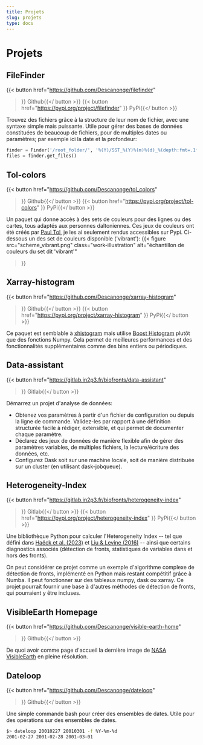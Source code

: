 ```yaml
---
title: Projets
slug: projets
type: docs
---
```


# Projets

## FileFinder

{{< button href="https://github.com/Descanonge/filefinder"
>}}<i class="fa fa-github"></i> Github{{</ button >}}
{{< button href="https://pypi.org/project/filefinder"
>}}<i class="fa-brands fa-python"></i> PyPi{{</ button >}}

Trouvez des fichiers grâce à la structure de leur nom de fichier, avec une syntaxe simple mais puissante.
Utile pour gérer des bases de données constituées de beaucoup de fichiers, pour de multiples dates ou paramètres; par exemple ici la date et la profondeur:
```python
finder = Finder('/root_folder/', '%(Y)/SST_%(Y)%(m)%(d)_%(depth:fmt=.1f).nc')
files = finder.get_files()
```

## Tol-colors

{{< button href="https://github.com/Descanonge/tol_colors"
>}}<i class="fa fa-github"></i> Github{{</ button >}}
{{< button href="https://pypi.org/project/tol-colors"
>}}<i class="fa-brands fa-python"></i> PyPi{{</ button >}}

Un paquet qui donne accès à des sets de couleurs pour des lignes ou des cartes, tous adaptés aux personnes daltoniennes.
Ces jeux de couleurs ont été créés par [Paul Tol](https://personal.sron.nl/~pault/), je les ai seulement rendus accessibles sur Pypi.
Ci-dessous un des set de couleurs disponible ('vibrant'):
{{< figure 
    src="scheme_vibrant.png"
    class="work-illustration"
    alt="échantillon de couleurs du set dit 'vibrant'"
>}}

## Xarray-histogram

{{< button href="https://github.com/Descanonge/xarray-histogram"
>}}<i class="fa fa-github"></i> Github{{</ button >}}
{{< button href="https://pypi.org/project/xarray-histogram"
>}}<i class="fa-brands fa-python"></i> PyPi{{</ button >}}

Ce paquet est semblable à [xhistogram](https://xhistogram.readthedocs.io/) mais utilise [Boost Histogram](https://boost-histogram.readthedocs.io/) plutôt que des fonctions Numpy.
Cela permet de meilleures performances et des fonctionnalités supplémentaires comme des bins entiers ou périodiques.

## Data-assistant

{{< button href="https://gitlab.in2p3.fr/biofronts/data-assistant"
>}}<i class="fa fa-gitlab"></i> Gitlab{{</ button >}}

Démarrez un projet d'analyse de données:
- Obtenez vos paramètres à partir d'un fichier de configuration ou depuis la ligne de commande. Validez-les par rapport à une définition structurée facile à rédiger, extensible, et qui permet de documenter chaque paramètre.
- Déclarez des jeux de données de manière flexible afin de gérer des paramètres variables, de multiples fichiers, la lecture/écriture des données, etc.
- Configurez Dask soit sur une machine locale, soit de manière distribuée sur un cluster (en utilisant dask-jobqueue).

## Heterogeneity-Index

{{< button href="https://gitlab.in2p3.fr/biofronts/heterogeneity-index"
>}}<i class="fa fa-gitlab"></i> Gitlab{{</ button >}}
{{< button href="https://pypi.org/project/heterogeneity-index"
>}}<i class="fa-brands fa-python"></i> PyPi{{</ button >}}

Une bibliothèque Python pour calculer l'Heterogeneity Index -- tel que défini dans [Haëck et al. (2023)](https://doi.org/10.5194/bg-20-1741-2023) et [Liu & Levine (2016)](https://doi.org/10.1002/2015gl066996) -- ainsi que certains diagnostics associés (détection de fronts, statistiques de variables dans et hors des fronts).

On peut considérer ce projet comme un exemple d'algorithme complexe de détection de fronts, implémenté en Python mais restant compétitif grâce à Numba. Il peut fonctionner sur des tableaux numpy, dask ou xarray.
Ce projet pourrait fournir une base à d'autres méthodes de détection de fronts, qui pourraient y être incluses.

## VisibleEarth Homepage

{{< button href="https://github.com/Descanonge/visible-earth-home"
>}}<i class="fa fa-github"></i> Github{{</ button >}}

De quoi avoir comme page d'accueil la dernière image de [NASA VisibleEarth](http://visibleearth.nasa.gov) en pleine résolution.

## Dateloop

{{< button href="https://github.com/Descanonge/dateloop"
>}}<i class="fa fa-github"></i> Github{{</ button >}}

Une simple commande bash pour créer des ensembles de dates. Utile pour des opérations sur des ensembles de dates.
```sh
$> dateloop 20010227 20010301 -f %Y-%m-%d
2001-02-27 2001-02-28 2001-03-01
```
